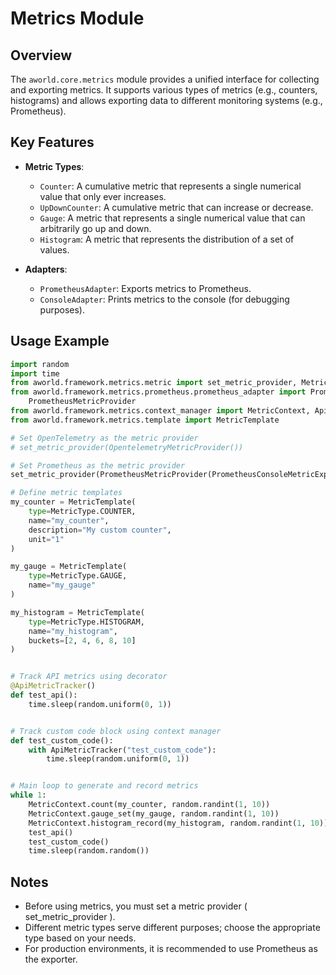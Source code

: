 # Metrics Module

## Overview
The `aworld.core.metrics` module provides a unified interface for collecting and exporting metrics. It supports various types of metrics (e.g., counters, histograms) and allows exporting data to different monitoring systems (e.g., Prometheus).

## Key Features
- **Metric Types**:
  - `Counter`: A cumulative metric that represents a single numerical value that only ever increases.
  - `UpDownCounter`: A cumulative metric that can increase or decrease.
  - `Gauge`: A metric that represents a single numerical value that can arbitrarily go up and down.
  - `Histogram`: A metric that represents the distribution of a set of values.

- **Adapters**:
  - `PrometheusAdapter`: Exports metrics to Prometheus.
  - `ConsoleAdapter`: Prints metrics to the console (for debugging purposes).

## Usage Example

```python
import random
import time
from aworld.framework.metrics.metric import set_metric_provider, MetricType
from aworld.framework.metrics.prometheus.prometheus_adapter import PrometheusConsoleMetricExporter,
    PrometheusMetricProvider
from aworld.framework.metrics.context_manager import MetricContext, ApiMetricTracker
from aworld.framework.metrics.template import MetricTemplate

# Set OpenTelemetry as the metric provider
# set_metric_provider(OpentelemetryMetricProvider())

# Set Prometheus as the metric provider
set_metric_provider(PrometheusMetricProvider(PrometheusConsoleMetricExporter(out_interval_secs=2)))

# Define metric templates
my_counter = MetricTemplate(
    type=MetricType.COUNTER,
    name="my_counter",
    description="My custom counter",
    unit="1"
)

my_gauge = MetricTemplate(
    type=MetricType.GAUGE,
    name="my_gauge"
)

my_histogram = MetricTemplate(
    type=MetricType.HISTOGRAM,
    name="my_histogram",
    buckets=[2, 4, 6, 8, 10]
)


# Track API metrics using decorator
@ApiMetricTracker()
def test_api():
    time.sleep(random.uniform(0, 1))


# Track custom code block using context manager
def test_custom_code():
    with ApiMetricTracker("test_custom_code"):
        time.sleep(random.uniform(0, 1))


# Main loop to generate and record metrics
while 1:
    MetricContext.count(my_counter, random.randint(1, 10))
    MetricContext.gauge_set(my_gauge, random.randint(1, 10))
    MetricContext.histogram_record(my_histogram, random.randint(1, 10))
    test_api()
    test_custom_code()
    time.sleep(random.random())
```

## Notes
- Before using metrics, you must set a metric provider ( set_metric_provider ).
- Different metric types serve different purposes; choose the appropriate type based on your needs.
- For production environments, it is recommended to use Prometheus as the exporter.